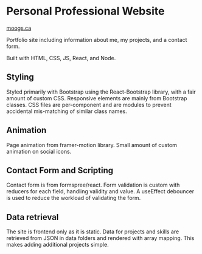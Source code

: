 # Personal Professional Website

[moogs.ca](https://www.moogs.ca)

Portfolio site including information about me, my projects, and a contact form.

Built with HTML, CSS, JS, React, and Node.

## Styling

Styled primarily with Bootstrap using the React-Bootstrap library, with a fair amount of custom CSS. Responsive elements are mainly from Bootstrap classes. CSS files are per-component and are modules to prevent accidental mis-matching of similar class names.

## Animation

Page animation from framer-motion library. Small amount of custom animation on social icons.

## Contact Form and Scripting

Contact form is from formspree/react. Form validation is custom with reducers for each field, handling validity and value. A useEffect debouncer is used to reduce the workload of validating the form.

## Data retrieval

The site is frontend only as it is static. Data for projects and skills are retrieved from JSON in data folders and rendered with array mapping. This makes adding additional projects simple.
